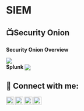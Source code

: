 <h1>SIEM<br/></h1>

<h2>📺Security Onion</h2>

<b>Security Onion Overview</b><br>

<img align="center" src="https://i.imgur.com/AppsHvf.png" /><br>
<b>Splunk</b>
<img align="center" src="https://i.imgur.com/ejRKL6s.png" /><br>
<b></b>
<img align="center" src="" /><br>
<b></b>
<img align="center" src="" /><br>


<h2> 🤳 Connect with me:</h2>

<img align="left" alt="JoshMadakor | YouTube" width="22px" src="https://cdn.jsdelivr.net/npm/simple-icons@v3/icons/youtube.svg" />
<img align="left" alt="JoshMadakor | Twitter" width="22px" src="https://cdn.jsdelivr.net/npm/simple-icons@v3/icons/twitter.svg" />
<img align="left" alt="JoshMadakor | LinkedIn" width="22px" src="https://cdn.jsdelivr.net/npm/simple-icons@v3/icons/linkedin.svg" />
<img align="left" alt="JoshMadakor | Instagram" width="22px" src="https://cdn.jsdelivr.net/npm/simple-icons@v3/icons/instagram.svg" />


<!--


Here are some ideas to get you started:

- 🔭 I’m currently working on ...
- 🌱 I’m currently learning ...
- 👯 I’m looking to collaborate on ...
- 🤔 I’m looking for help with ...
- 💬 Ask me about ...
- 📫 How to reach me: ...
- 😄 Pronouns: ...
- ⚡ Fun fact: ...
-->
